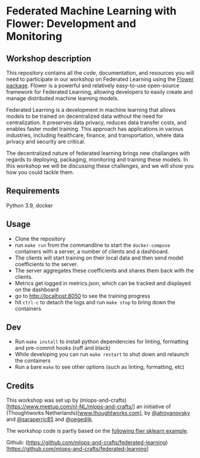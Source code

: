 
# Federated Machine Learning with Flower: Development and Monitoring

## Workshop description
This repository contains all the code, documentation, and resources you will need to participate in our workshop on Federated Learning using the [Flower package](https://flower.dev/). Flower is a powerful and relatively easy-to-use open-source framework for Federated Learning, allowing developers to easily create and manage distributed machine learning models.

Federated Learning is a development in machine learning that allows models to be trained on decentralized data without the need for centralization. It preserves data privacy, reduces data transfer costs, and enables faster model training. This approach has applications in various industries, including healthcare, finance, and transportation, where data privacy and security are critical. 

The decentralized nature of federated learning brings new challanges with regards to deploying, packaging, monitoring and training these models. In this workshop we will be discussing these challenges, and we will show you how you could tackle them.

## Requirements
Python 3.9, docker

## Usage
* Clone the repository
* run `make run` from the commandline to start the `docker-compose` containers with a server, a number of clients and a dashboard.
* The clients will start training on their local data and then send model coefficients to the server.
* The server aggregates these coefficients and shares them back with the clients.
* Metrics get logged in metrics.json, which can be tracked and displayed on the dashboard
* go to [http://localhost:8050](http://localhost:8050) to see the training progress
* hit `ctrl-c` to detach the logs and run `make stop` to bring down the containers

## Dev
* Run `make install` to install python dependencies for linting, formatting and pre-commit hooks (ruff and black)
* While developing you can run `make restart` to shut down and relaunch the containers
* Run a bare `make` to see other options (such as linting, formatting, etc)


## Credits
This workshop was set up by (mlops-and-crafts)[https://www.meetup.com/nl-NL/mlops-and-crafts/] an initiative of (Thoughtworks Netherlands)[www.thoughtworks.com], by [@atroyanovsky](https://github.com/atroyanovsky) and [@saraperric85](https://github.com/saraperric85) and [@oegedijk](https://github.com/oegedijk).

The workshop code is partly based on the [following flwr sklearn example](https://flower.dev/docs/quickstart-scikitlearn.html).

Github: (https://github.com/mlops-and-crafts/federated-learning)[https://github.com/mlops-and-crafts/federated-learning]
